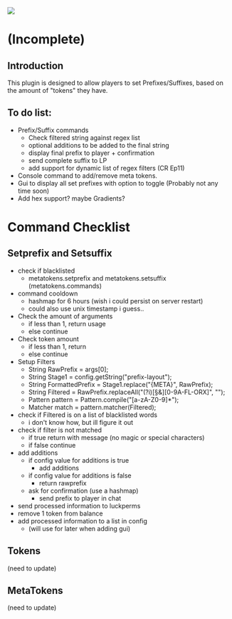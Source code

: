 [![](https://ci.ev1dent.dev/job/PermissionPurge/badge/icon)](https://ci.ev1dent.dev/job/PermissionPurge/)
# (Incomplete)
## Introduction
This plugin is designed to allow players to set Prefixes/Suffixes, based on the amount of "tokens" they have.   

## To do list:
* Prefix/Suffix commands 
  * Check filtered string against regex list
  * optional additions to be added to the final string
  * display final prefix to player + confirmation
  * send complete suffix to LP
  * add support for dynamic list of regex filters (CR Ep11)
* Console command to add/remove meta tokens.
* Gui to display all set prefixes with option to toggle (Probably not any time soon)
* Add hex support? maybe Gradients?


# Command Checklist

## Setprefix and Setsuffix
  * check if blacklisted
    * metatokens.setprefix and metatokens.setsuffix (metatokens.commands)
  * command cooldown
    * hashmap for 6 hours (wish i could persist on server restart)
    * could also use unix timestamp i guess..
  * Check the amount of arguments
    * if less than 1, return usage
    * else continue
  * Check token amount
    * if less than 1, return
    * else continue
  * Setup Filters
    * String RawPrefix = args[0];
    * String Stage1 = config.getString("prefix-layout");
    * String FormattedPrefix = Stage1.replace("{META}", RawPrefix);
    * String Filtered = RawPrefix.replaceAll("(?i)[§&][0-9A-FL-ORX]", "");
    * Pattern pattern = Pattern.compile("[a-zA-Z0-9]*");
    * Matcher match = pattern.matcher(Filtered);
  * check if Filtered is on a list of blacklisted words
    * i don't know how, but ill figure it out
  * check if filter is not matched
    * if true return with message (no magic or special characters)
    * if false continue
  * add additions
    * if config value for additions is true
      * add additions
    * if config value for additions is false
      * return rawprefix
    * ask for confirmation (use a hashmap)
      * send prefix to player in chat
  * send processed information to luckperms
  * remove 1 token from balance
  * add processed information to a list in config
    * (will use for later when adding gui)

## Tokens
(need to update)
## MetaTokens
(need to update)
